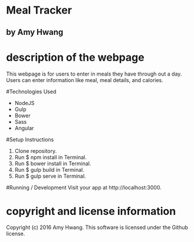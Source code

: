 # Meal Tracker
## by Amy Hwang

# description of the webpage
This webpage is for users to enter in meals they have through out a day. Users can enter information like meal, meal details, and calories.

#Technologies Used
* NodeJS
* Gulp
* Bower
* Sass
* Angular

#Setup Instructions
1. Clone repository.
2. Run $ npm install in Terminal.
3. Run $ bower install in Terminal.
6. Run $ gulp build in Terminal.
7. Run $ gulp serve in Terminal.

#Running / Development
Visit your app at http://localhost:3000.

# copyright and license information
Copyright (c) 2016 Amy Hwang. This software is licensed under the Github license.
